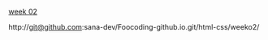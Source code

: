 [week 02](https://sana-dev.github.io/Foocoding-github.io/html-css/week02/)

http://git@github.com:sana-dev/Foocoding-github.io.git/html-css/weeko2/

